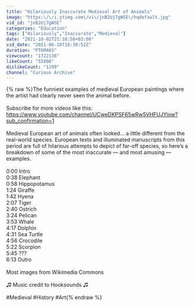 ```yaml
---
title: "Hilariously Inaccurate Medieval Art of Animals"
image: "https:\/\/i.ytimg.com\/vi\/jnB2Uj7gWSE\/hqdefault.jpg"
vid_id: "jnB2Uj7gWSE"
categories: "Education"
tags: ["Hilariously","Inaccurate","Medieval"]
date: "2021-10-02T21:18:50+03:00"
vid_date: "2021-06-18T16:30:52Z"
duration: "PT6M46S"
viewcount: "1722136"
likeCount: "55806"
dislikeCount: "1199"
channel: "Curious Archive"
---
```

{% raw %}The funniest examples of medieval European paintings where the artist had clearly never seen the animal before. <br /> <br />Subscribe for more videos like this: <a rel="nofollow" target="blank" href="https://www.youtube.com/channel/UCweDKPSF65wRw5VHFUJYiow?sub_confirmation=1">https://www.youtube.com/channel/UCweDKPSF65wRw5VHFUJYiow?sub_confirmation=1</a><br /><br />Medieval European art of animals often looked… a little different from the real-world species. European texts and illuminated manuscripts from this period are full of hilarious attempts to depict of far-off species, so here’s a breakdown of some of the most inaccurate — and most amusing — examples.<br /><br />0:00 Intro<br />0:38 Elephant <br />0:58 Hippopotamus <br />1:24 Giraffe<br />1:42 Hyena<br />2:07 Tiger    <br />2:40 Ostrich  <br />3:24 Pelican <br />3:53 Whale<br />4:17 Dolphin <br />4:31 Sea Turtle<br />4:56 Crocodile<br />5:22 Scorpion<br />5:45 ???<br />6:13 Outro<br /><br />Most images from Wikimedia Commons<br /><br />♫ Music credit to Hooksounds ♫<br /> <br />#Medieval #History #Art{% endraw %}
